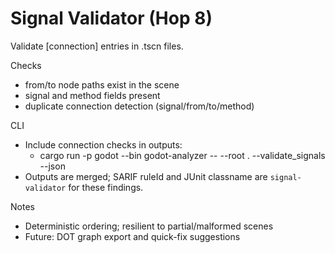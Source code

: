 # Signal Validator (Hop 8)

Validate [connection] entries in .tscn files.

Checks
- from/to node paths exist in the scene
- signal and method fields present
- duplicate connection detection (signal/from/to/method)

CLI
- Include connection checks in outputs:
  - cargo run -p godot --bin godot-analyzer -- --root . --validate_signals --json
- Outputs are merged; SARIF ruleId and JUnit classname are `signal-validator` for these findings.

Notes
- Deterministic ordering; resilient to partial/malformed scenes
- Future: DOT graph export and quick-fix suggestions
